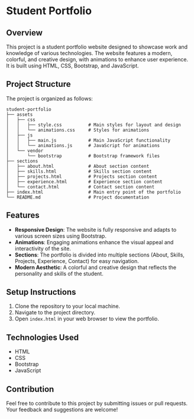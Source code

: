 # Student Portfolio

## Overview
This project is a student portfolio website designed to showcase work and knowledge of various technologies. The website features a modern, colorful, and creative design, with animations to enhance user experience. It is built using HTML, CSS, Bootstrap, and JavaScript.

## Project Structure
The project is organized as follows:

```
student-portfolio
├── assets
│   ├── css
│   │   ├── style.css          # Main styles for layout and design
│   │   └── animations.css     # Styles for animations
│   ├── js
│   │   ├── main.js            # Main JavaScript functionality
│   │   └── animations.js      # JavaScript for animations
│   └── vendor
│       └── bootstrap          # Bootstrap framework files
├── sections
│   ├── about.html             # About section content
│   ├── skills.html            # Skills section content
│   ├── projects.html          # Projects section content
│   ├── experience.html        # Experience section content
│   └── contact.html           # Contact section content
├── index.html                 # Main entry point of the portfolio
└── README.md                  # Project documentation
```

## Features
- **Responsive Design**: The website is fully responsive and adapts to various screen sizes using Bootstrap.
- **Animations**: Engaging animations enhance the visual appeal and interactivity of the site.
- **Sections**: The portfolio is divided into multiple sections (About, Skills, Projects, Experience, Contact) for easy navigation.
- **Modern Aesthetic**: A colorful and creative design that reflects the personality and skills of the student.

## Setup Instructions
1. Clone the repository to your local machine.
2. Navigate to the project directory.
3. Open `index.html` in your web browser to view the portfolio.

## Technologies Used
- HTML
- CSS
- Bootstrap
- JavaScript

## Contribution
Feel free to contribute to this project by submitting issues or pull requests. Your feedback and suggestions are welcome!